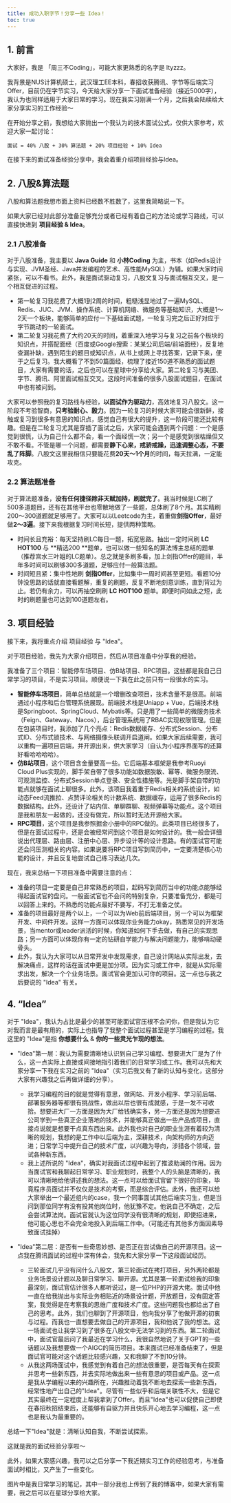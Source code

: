 ```yaml
---
title: 成功入职字节！分享一些 Idea！
toc: true
---
```


## 1. 前言

大家好，我是 「周三不Coding」，可能大家更熟悉的名字是 ltyzzz。

我背景是NUS计算机硕士，武汉理工EE本科，春招收获腾讯、字节等后端实习Offer，目前仍在字节实习，今天给大家分享一下面试准备经验（接近5000字），我认为也同样适用于大家日常的学习。现在我实习刚满一个月，之后我会陆续给大家分享实习的工作经验～

在开始分享之前，我想给大家抛出一个我认为的技术面试公式，仅供大家参考，欢迎大家一起讨论：

`面试 = 40% 八股 + 30% 算法题 + 20% 项目经验 + 10% Idea`

在接下来的面试准备经验分享中，我会着重介绍项目经验与Idea。

## 2. 八股&算法题

八股和算法题我想市面上资料已经数不胜数了，这里我简略说一下。

如果大家已经对此部分准备足够充分或者已经有着自己的方法论或学习路线，可以直接快进到 **项目经验 & Idea**。

### 2.1 八股准备

对于八股准备，我主要以 **Java Guide** 和 **小林Coding** 为主，书本（如Redis设计与实现、JVM圣经、Java并发编程的艺术、高性能MySQL）为辅。如果大家时间紧张，可以不看书。此外，我是面试驱动复习，八股文复习与面试相互交叉，是一个相互促进的过程。

-   第一轮复习我花费了大概1到2周的时间，粗糙浅显地过了一遍MySQL、Redis、JUC、JVM、操作系统、计算机网络、微服务等基础知识，大概是1～2天一个板块，能够简单的应付一下基础面试题，一轮复习完之后正好对应于字节跳动的一轮面试。
-   第二轮复习我花费了大约20天的时间，着重深入地学习与复习之前各个板块的知识点，并搭配面经（百度或Google搜索：某某公司后端/前端面经），反复地查漏补缺，遇到陌生的题目或知识点，从书上或网上寻找答案，记录下来，便于之后复习。我大概看了不到50篇面经，梳理了接近150道不熟悉的面试题目，大家有需要的话，之后也可以在星球中分享给大家。第二轮复习与美团、字节、腾讯、阿里面试相互交叉。这段时间准备的很多八股面试题目，在面试中也有被问到。

大家可以参照我的复习路线与经验，**以面试作为驱动力**，高效地复习八股文。这一阶段不考验智商，**只考验耐心、毅力**。因为一轮复习的时候大家可能会很新鲜，接触或复习到很多有意思的知识点，感觉自己有很大的提升，这一阶段可能还比较有趣。但是在二轮复习尤其是穿插了面试之后，大家可能会遇到两个问题：一个是感觉到很慌，认为自己什么都不会，看一个面经慌一次；另一个是感觉到很枯燥但又不敢不看。不管是哪一个问题，都需要**静下心来，戒骄戒躁，迅速调整心态，不要乱了阵脚**。八股文这里我相信只要能花费**20天～1个月**的时间，每天拉满，一定能攻克。

### 2.2 算法题准备

对于算法题准备，**没有任何捷径除非天赋加持，刷就完了**。我当时候是LC刷了500多道题目，还有在其他平台也零散地做了一些题，总体刷了8个月。其实精刷200～300道题就足够用了。大家可以以Leetcode为主，着重做**剑指Offer**，最好做**2～3遍**。接下来我根据复习时间长短，提供两种策略。

-   时间长且充裕：每天坚持刷LC每日一题，拓宽思路。抽出一定时间刷 **LC HOT100** 与 **精选200 **题单，也可以做一些知名的算法博主总结的题单（推荐宫水三叶姐的LC题单）。总之就是多刷多看，加上剑指Offer的题目，半年多时间可以刷够300多道题，足够应付一般算法题。
-   时间短且紧：集中性地刷 **剑指Offer**，比如集中一周时间甚至更短。看题10分钟没思路的话就直接看题解，重复的刷题，反复不断地刻意训练，直到背过为止。若仍有余力，可以再抽空刷刷 **LC HOT100** 题单。即便时间如此之短，此时的刷题量也可达到100道题左右。

## 3. 项目经验

接下来，我将重点介绍 项目经验 与 "Idea"。

对于项目经验，我先为大家介绍项目，然后从项目准备中分享我的经验。

我准备了三个项目：智能停车场项目、仿B站项目、RPC项目。这些都是我自己日常学习的项目，不是实习项目。顺便说一下我在此之前只有一段很水的实习。

-   **智能停车场项目**，简单总结就是一个增删改查项目，技术含量不是很高。前端通过小程序和后台管理系统展现。前端技术栈是Uniapp + Vue，后端技术栈是Springboot、SpringCloud、Mybatis等。只是用了一些简单的微服务技术（Feign、Gateway、Nacos），后台管理系统用了RBAC实现权限管理。但是在包装项目时，我添加了几个亮点：Redis数据缓存、分布式Session、分布式ID、分布式锁技术、与网络摄像头联调开启道闸。如果大家后续需要，我可以重构一遍项目后端，并开源出来，供大家学习（自认为小程序界面写的还算好看哈哈哈哈）。
-   **仿B站项目**，这个项目含金量要高一些。它后端基本框架是我参考Ruoyi Cloud Plus实现的，脚手架自带了很多功能如数据脱敏、幂等、微服务限流、可观测监控、分布式Session单点登录、安全性措施等。光是脚手架自带的功能点就够在面试上聊很多。此外，该项目我着重于Redis相关的系统设计，如动态Feed流推拉、点赞评论相关的计数系统、数据缓存，运用了很多Redis的数据结构。此外，还设计了站内信、单聊群聊、视频弹幕等功能点。这个项目是我和朋友一起做的，还没有做完，所以暂时无法开源给大家。
-   **RPC项目**，这个项目是我参照掘金小册中的RPC做的。此类项目已经很多了，但是在面试过程中，还是会被经常问到这个项目是如何设计的。我一般会详细说出代理层、路由层、注册中心层、异步设计等的设计思路。有的面试官可能还会问压测相关的内容。如果说要将RPC项目写到简历中，一定要清楚核心功能的设计，并且反复地尝试自己练习表达几次。

现在，我来总结一下项目准备中需要注意的点：

-   准备的项目一定要是自己非常熟悉的项目，起码写到简历当中的功能点能够经得起面试官的盘问。一般面试官也不会问的特别复杂，只要准备充分，都是可以回答上来的。不熟悉的功能点最好不要写，不打无准备之仗。
-   准备的项目最好是两个以上，一个可以为Web前后端项目，另一个可以为框架开发、中间件开发。这样一方面可以体现你业务能力okay，熟悉常见的开发场景，当mentor或leader派活的时候，你知道如何下手去做，有自己的实现思路；另一方面可以体现你有一定的钻研自学能力与解决问题能力，能够啃动硬骨头。
-   此外，我认为大家可以从日常开发中发现需求，自己设计网站从实际出发，去解决痛点，这样的话在面试中更是加分项。因为实习或工作中，就是从实际需求出发，解决一个个业务场景。面试官会更加认可你的项目。这一点也与我之后要说的 "Idea" 有关。

## 4. “Idea”

对于 "Idea"，我认为占比是最少的甚至可能面试官压根不会问你，但是我认为它对我而言是最有用的，实际上也指导了我整个面试过程甚至是学习编程的过程。我这里的 "Idea"是指 **你想要什么** & **你的一些灵光乍现的想法**。

-   "Idea"第一层：我认为需要清晰地认识到自己学习编程、想要进大厂是为了什么，这一点实际上直接或间接地指引着我们的日常学习或工作。我可以先和大家分享一下我在实习之前的 "Idea"（实习后我又有了新的认知与变化，这部分大家有兴趣我之后再做详细的分享）。
    -   我学习编程的目的就是觉得有意思，做网站、开发小程序、学习前后端、部署服务器等都很有挑战性，做出以后也很有成就感，于是一发不可收拾。想要进大厂一方面是因为大厂给钱确实多，另一方面还是因为想要进公司学到一些真正企业落地的技术，并能够真正做出一些产品或项目，直接点说就是想要干点真东西出来。此外我也对自己的职业生涯有着较为清晰的规划，我想的是工作中以后端为主，深耕技术，向架构师的方向迈进；日常学习中提升自己的技术广度，以兴趣为导向，涉猎各个领域，尝试各种新东西。
    -   我上述所说的 "Idea"，确实对我面试过程中起到了推波助澜的作用。因为当面试官和我聊起日常学习、职业规划时，我整个人的头脑是清晰的，我可以清晰地给他讲述我的想法。这一点可以给面试官留下很好的印象，毕竟程序员面试并不仅仅是技术的考察，而是综合评估。此外，我还可以给大家举出一个最近组内的case，我一个同事面试其他后端实习生，但是当问到那位同学有没有投其他岗位时，他犹豫不定。他说自己不确定，之后会尝试算法岗。面试官就认为这位同学没有很清晰的规划，即使招进来，他可能心思也不会完全地投入到后端工作中。（可能还有其他多方面因素导致面试挂掉）

-   "Idea"第二层：是否有一些奇思妙想、是否正在尝试做自己的开源项目。这一点我在腾讯面试的过程中深有体会，我先和大家分享一下这段面试经历。
    -   三轮面试几乎没有问什么八股文，第三轮面试在拷打项目，另外两轮都是业务场景设计题以及聊日常学习、聊开源。尤其是第一轮面试给我的印象最深刻，面试官估计很多人都听说过，是一位PHP的开源大佬。面试中他一直在给我抛出与实际业务相贴近的场景设计题，开放题目，没有固定答案，我觉得是在考察我的思维广度和技术广度。这些问题我也都给出了自己的思考。此外，我们也聊到了开源项目，他向我分享了他做开源的初衷与过程。而我也一直想要去做自己的开源项目，我和他说了我的想法。这一场面试也让我学习到了很多在八股文中无法学习到的东西。第二轮面试中，面试官最后问了我最近在学习什么，我很自然地说了关于GPT的一些话题以及我想要做一个AIGC的简历项目。本来面试已经准备结束了，但是面试官可能对这个话题比较感兴趣，又和我聊了不到10分钟。
    -   从我这两场面试中，我感觉到有着自己的想法很重要，是否每天有在探索并思考一些新东西，并去实际地做出来一些有意思的项目或产品。这一点是我从学编程以来的兴趣所在，兴趣推动着我不断地去探索一些新东西，经常性地产出自己的"Idea"。尽管有一些似乎和后端关联性不大，但是它其实最终在一定程度上帮我拿到了Offer。而且"Idea"也可以促使自己即使在春招秋招结束后，还能够有自驱力并且快乐开心地去学习编程，这一点也是我认为最重要的。

总结一下"Idea"就是：清晰认知自我，不断尝试探索。

这就是我的面试经验分享啦～

此外，如果大家感兴趣，我可以之后分享一下我近期实习工作的经验思考，与准备面试时相比，又产生了一些变化。

图片中是我日常学习的笔记，其中一部分我也上传到了我的博客中，如果大家有需要，我之后可以在星球分享给大家。